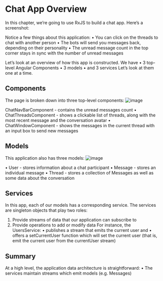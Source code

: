 # Chat App Overview
In this chapter, we’re going to use RxJS to build a chat app. Here’s a screenshot:

Notice a few things about this application:
• You can click on the threads to chat with another person
• The bots will send you messages back, depending on their personality
• The unread message count in the top corner stays in sync with the number of
unread messages

Let’s look at an overview of how this app is constructed. We have
• 3 top-level Angular Components
• 3 models
• and 3 services
Let’s look at them one at a time.

## Components
The page is broken down into three top-level components:
![image](https://user-images.githubusercontent.com/46129649/178409050-ca9a0905-0df7-47c8-9a86-8e02b1d8afac.png)

 ChatNavBarComponent - contains the unread messages count
• ChatThreadsComponent - shows a clickable list of threads, along with the most
recent message and the conversation avatar
• ChatWindowComponent - shows the messages in the current thread with an input
box to send new messages

## Models
This application also has three models:
![image](https://user-images.githubusercontent.com/46129649/178409082-258eca99-0b91-4428-8a1c-b046f6ca7e4a.png)

• User - stores information about a chat participant
• Message - stores an individual message
• Thread - stores a collection of Messages as well as some data about the
conversation
## Services
In this app, each of our models has a corresponding service. The services are singleton
objects that play two roles:

1. Provide streams of data that our application can subscribe to
2. Provide operations to add or modify data
For instance, the UsersService:
• publishes a stream that emits the current user and
• offers a setCurrentUser function which will set the current user (that is, emit
the current user from the currentUser stream)
## Summary
At a high level, the application data architecture is straightforward:
• The services maintain streams which emit models (e.g. Messages)
